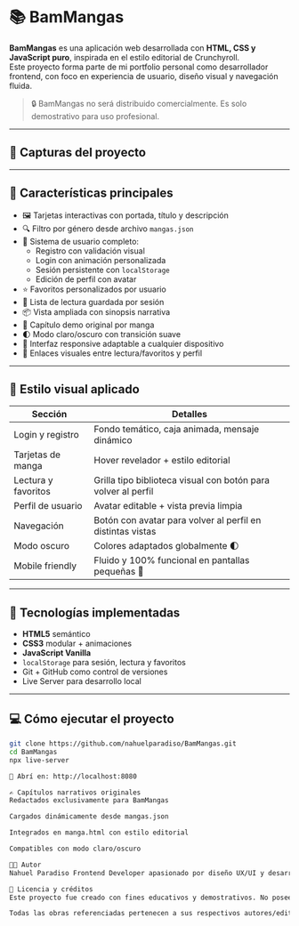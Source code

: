 # 📚 BamMangas

**BamMangas** es una aplicación web desarrollada con **HTML, CSS y JavaScript puro**, inspirada en el estilo editorial de Crunchyroll.  
Este proyecto forma parte de mi portfolio personal como desarrollador frontend, con foco en experiencia de usuario, diseño visual y navegación fluida.

> 🔒 BamMangas no será distribuido comercialmente. Es solo demostrativo para uso profesional.

---

## 🧪 Capturas del proyecto


---

## 🚀 Características principales

- 🖼️ Tarjetas interactivas con portada, título y descripción
- 🔍 Filtro por género desde archivo `mangas.json`
- 👤 Sistema de usuario completo:
  - Registro con validación visual
  - Login con animación personalizada
  - Sesión persistente con `localStorage`
  - Edición de perfil con avatar
- ⭐ Favoritos personalizados por usuario
- 📖 Lista de lectura guardada por sesión
- 📦 Vista ampliada con sinopsis narrativa
- 📘 Capítulo demo original por manga
- 🌓 Modo claro/oscuro con transición suave
- 📱 Interfaz responsive adaptable a cualquier dispositivo
- 🔁 Enlaces visuales entre lectura/favoritos y perfil

---

## 🎨 Estilo visual aplicado

| Sección             | Detalles                                                             |
|---------------------|----------------------------------------------------------------------|
| Login y registro     | Fondo temático, caja animada, mensaje dinámico                     |
| Tarjetas de manga    | Hover revelador + estilo editorial                                 |
| Lectura y favoritos  | Grilla tipo biblioteca visual con botón para volver al perfil      |
| Perfil de usuario    | Avatar editable + vista previa limpia                              |
| Navegación           | Botón con avatar para volver al perfil en distintas vistas         |
| Modo oscuro          | Colores adaptados globalmente 🌓                                   |
| Mobile friendly      | Fluido y 100% funcional en pantallas pequeñas 📱                   |

---

## 🧠 Tecnologías implementadas

- **HTML5** semántico
- **CSS3** modular + animaciones
- **JavaScript Vanilla**
- `localStorage` para sesión, lectura y favoritos
- Git + GitHub como control de versiones
- Live Server para desarrollo local

---

## 💻 Cómo ejecutar el proyecto

```bash
git clone https://github.com/nahuelparadiso/BamMangas.git
cd BamMangas
npx live-server

🔗 Abrí en: http://localhost:8080

✍️ Capítulos narrativos originales
Redactados exclusivamente para BamMangas

Cargados dinámicamente desde mangas.json

Integrados en manga.html con estilo editorial

Compatibles con modo claro/oscuro

👨‍💻 Autor
Nahuel Paradiso Frontend Developer apasionado por diseño UX/UI y desarrollo web interactivo. 📍 Proyecto portfolio personal

📜 Licencia y créditos
Este proyecto fue creado con fines educativos y demostrativos. No posee fines comerciales ni distribución pública.

Todas las obras referenciadas pertenecen a sus respectivos autores/editoriales. Los capítulos fueron redactados exclusivamente como muestra narrativa original dentro del portfolio.